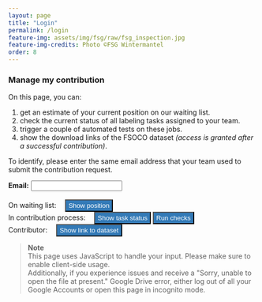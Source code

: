 ```yaml
---
layout: page
title: "Login"
permalink: /login
feature-img: assets/img/fsg/raw/fsg_inspection.jpg
feature-img-credits: Photo ©FSG Wintermantel
order: 8
---
```

<style>
    iframe{
        border-style: none;
        width: 100%;
        height: 700px;
    }
    button{
        background-color: #337AB7;
        color: white;
        padding: 3px 5px;
    }
</style>

### Manage my contribution

On this page, you can:<br>
1) get an estimate of your current position on our waiting list.<br>
2) check the current status of all labeling tasks assigned to your team.<br>
3) trigger a couple of automated tests on these jobs.<br>
4) show the download links of the FSOCO dataset *(access is granted after a successful contribution)*.

To identify, please enter the same email address that your team used to submit the contribution request.

<form id="my_form" target="_status_iframe">
    <label for="email"><b>Email:</b></label>
    <input id="email" type="email" name="email" required/>
    <br>
    <br>
    On waiting list: 
    <button type="submit" id="waiting_list" value="waiting_list">Show position</button>
    <br>
    In contribution process: 
    <button type="submit" id="task_overview" value="task_overview">Show task status</button>
    <button type="submit" id="sanity_checks" value="sanity_checks">Run checks</button>
    <br>
    Contributor: 
    <button type="submit" id="dataset_url" value="dataset_url">Show link to dataset</button>
</form>

> **Note**
> <br>
> This page uses JavaScript to handle your input. Please make sure to enable client-side usage.<br>
> Additionally, if you experience issues and receive a "Sorry, unable to open the file at present." Google Drive error, either log out of all your Google Accounts or open this page in incognito mode.

<h3 id="loading_text" style="display:none;">Loading...</h3>
<div id="blanko_container" style="display:none;">
    <iframe name="_checks_iframe" id="blanko_iframe" style="height: 400px"></iframe>
</div>
<div id="contrib_procedure_container" style="display:none;">
  <iframe name="_status_iframe" id="contribution_status_iframe"></iframe>
  <h3>Job Status Legend</h3>
  <table id="job_status_legend">
      <thead>
      <tr>
        <th>Status</th>
        <th>Description</th>
      </tr>
        <td><font color="orange">Pending</font></td>
        <td>The labeling job has been created but the annotator has not started it yet.</td>
      <tr>
        <td><font color="blue">In progress</font></td>
        <td>The labeling job is currently being annotated. Note that you need to submit a job for us to be able to review it.</td>
      </tr>
      <tr>
        <td><font color="red">To be reviewed</font></td>
        <td>The labeling job has been submitted for review. We will allocate time to review it as soon as possible.</td>
      </tr>
      <tr>
        <td><font color="green">On review</font></td>
        <td>The labeling job is currently being reviewed.</td>
      </tr>
      </thead>
      <tbody>
      </tbody>
    </table>
</div>



<script>
document.forms[0].onsubmit = function(event) {
    event.preventDefault() // Cancel form submission
    // Which button has been pressed?
    var button_type = document.activeElement['value']
    // Hide position container
    document.getElementById("contrib_procedure_container").style.display = "none"
    document.getElementById("blanko_container").style.display = "none"
    // Show loading text
    document.getElementById("loading_text").style.display = "block"
    var team_email = document.getElementById("email").value;
    if (button_type == "task_overview") {
        // Set iframe target to HTML waiting position web app response
        var iframe = document.getElementById("contribution_status_iframe")
        var url = "https://script.google.com/macros/s/AKfycbzxi0VKZJPCpySqvnxiGLsfBYOiHuxKo2Wtg4dONoxI_Huw-YkjqJVmBGCfGS7CfhPJ/exec" + "?email=" + team_email + "&what=get_job_status"
        iframe.src = url
        iframe.onload = function() {
            //iframe.style.height = iframe.contentWindow.document.body.offsetHeight + 'px'
            // Hide loading text
            document.getElementById("loading_text").style.display = "none"
            // Show position container
            document.getElementById("contrib_procedure_container").style.display = "block"
        }
    } else {
        var iframe = document.getElementById("blanko_iframe")
        var url = ""
        if (button_type == "sanity_checks") { 
            url = "https://script.google.com/macros/s/AKfycbzxi0VKZJPCpySqvnxiGLsfBYOiHuxKo2Wtg4dONoxI_Huw-YkjqJVmBGCfGS7CfhPJ/exec" + "?email=" + team_email + "&what=run_checks"
        } else if (button_type == "dataset_url") {
            url = "https://script.google.com/macros/s/AKfycbzxi0VKZJPCpySqvnxiGLsfBYOiHuxKo2Wtg4dONoxI_Huw-YkjqJVmBGCfGS7CfhPJ/exec" + "?email=" + team_email + "&what=get_dataset_url"
        } else if (button_type == "waiting_list") {
            url = "https://script.google.com/macros/s/AKfycbzxi0VKZJPCpySqvnxiGLsfBYOiHuxKo2Wtg4dONoxI_Huw-YkjqJVmBGCfGS7CfhPJ/exec" + "?email=" + team_email + "&what=get_waiting_list"
        }
        // Set iframe target to HTML waiting position web app response
        iframe.src = url
        iframe.onload = function() {
            // iframe.style.height = iframe.contentWindow.document.body.offsetHeight + 'px'
            // Hide loading text
            document.getElementById("loading_text").style.display = "none"
            // Show position container
            document.getElementById("blanko_container").style.display = "block"
        }
    }
}

// ToDo: Re-activate this functionality
// // Handle parameters for pre-filled contribution status page
// window.onload = function () {
//     // Check iframe src
//     if (iframe = document.getElementById("contribution_status_iframe").src == "") {
//         (new URL(window.location.href)).searchParams.forEach(
//             (val, param) => document.getElementsByName(param).forEach(
//             (el) => el.value = val)
//         );
//         // Submit form if there is pre-filled input
//         document.getElementById("task_overview").click()
//     };
// };
</script>
